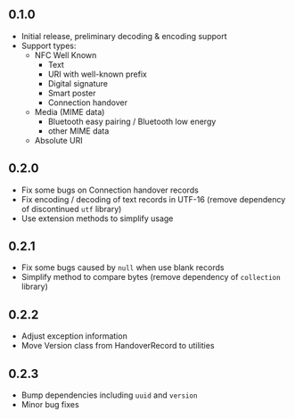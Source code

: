 ## 0.1.0

* Initial release, preliminary decoding & encoding support
* Support types:
  * NFC Well Known
    * Text
    * URI with well-known prefix
    * Digital signature
    * Smart poster
    * Connection handover
  * Media (MIME data)
    * Bluetooth easy pairing / Bluetooth low energy
    * other MIME data
  * Absolute URI

## 0.2.0

* Fix some bugs on Connection handover records
* Fix encoding / decoding of text records in UTF-16 (remove dependency of discontinued `utf` library)
* Use extension methods to simplify usage


## 0.2.1

* Fix some bugs caused by `null` when use blank records
* Simplify method to compare bytes (remove dependency of `collection` library)

## 0.2.2

* Adjust exception information
* Move Version class from HandoverRecord to utilities

## 0.2.3

* Bump dependencies including `uuid` and `version`
* Minor bug fixes

